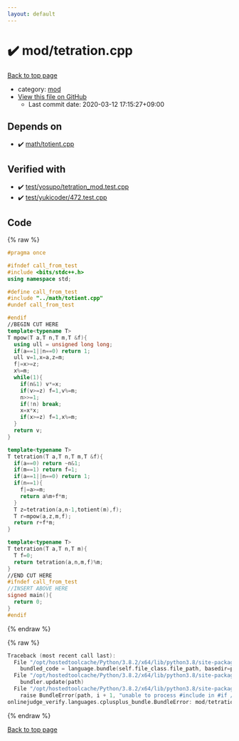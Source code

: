 ```yaml
---
layout: default
---
```


<!-- mathjax config similar to math.stackexchange -->
<script type="text/javascript" async
  src="https://cdnjs.cloudflare.com/ajax/libs/mathjax/2.7.5/MathJax.js?config=TeX-MML-AM_CHTML">
</script>
<script type="text/x-mathjax-config">
  MathJax.Hub.Config({
    TeX: { equationNumbers: { autoNumber: "AMS" }},
    tex2jax: {
      inlineMath: [ ['$','$'] ],
      processEscapes: true
    },
    "HTML-CSS": { matchFontHeight: false },
    displayAlign: "left",
    displayIndent: "2em"
  });
</script>

<script type="text/javascript" src="https://cdnjs.cloudflare.com/ajax/libs/jquery/3.4.1/jquery.min.js"></script>
<script src="https://cdn.jsdelivr.net/npm/jquery-balloon-js@1.1.2/jquery.balloon.min.js" integrity="sha256-ZEYs9VrgAeNuPvs15E39OsyOJaIkXEEt10fzxJ20+2I=" crossorigin="anonymous"></script>
<script type="text/javascript" src="../../assets/js/copy-button.js"></script>
<link rel="stylesheet" href="../../assets/css/copy-button.css" />


# :heavy_check_mark: mod/tetration.cpp

<a href="../../index.html">Back to top page</a>

* category: <a href="../../index.html#ad148a3ca8bd0ef3b48c52454c493ec5">mod</a>
* <a href="{{ site.github.repository_url }}/blob/master/mod/tetration.cpp">View this file on GitHub</a>
    - Last commit date: 2020-03-12 17:15:27+09:00




## Depends on

* :heavy_check_mark: <a href="../math/totient.cpp.html">math/totient.cpp</a>


## Verified with

* :heavy_check_mark: <a href="../../verify/test/yosupo/tetration_mod.test.cpp.html">test/yosupo/tetration_mod.test.cpp</a>
* :heavy_check_mark: <a href="../../verify/test/yukicoder/472.test.cpp.html">test/yukicoder/472.test.cpp</a>


## Code

<a id="unbundled"></a>
{% raw %}
```cpp
#pragma once

#ifndef call_from_test
#include <bits/stdc++.h>
using namespace std;

#define call_from_test
#include "../math/totient.cpp"
#undef call_from_test

#endif
//BEGIN CUT HERE
template<typename T>
T mpow(T a,T n,T m,T &f){
  using ull = unsigned long long;
  if(a==1||n==0) return 1;
  ull v=1,x=a,z=m;
  f|=x>=z;
  x%=m;
  while(1){
    if(n&1) v*=x;
    if(v>=z) f=1,v%=m;
    n>>=1;
    if(!n) break;
    x=x*x;
    if(x>=z) f=1,x%=m;
  }
  return v;
}

template<typename T>
T tetration(T a,T n,T m,T &f){
  if(a==0) return ~n&1;
  if(m==1) return f=1;
  if(a==1||n==0) return 1;
  if(n==1){
    f|=a>=m;
    return a%m+f*m;
  }
  T z=tetration(a,n-1,totient(m),f);
  T r=mpow(a,z,m,f);
  return r+f*m;
}

template<typename T>
T tetration(T a,T n,T m){
  T f=0;
  return tetration(a,n,m,f)%m;
}
//END CUT HERE
#ifndef call_from_test
//INSERT ABOVE HERE
signed main(){
  return 0;
}
#endif

```
{% endraw %}

<a id="bundled"></a>
{% raw %}
```cpp
Traceback (most recent call last):
  File "/opt/hostedtoolcache/Python/3.8.2/x64/lib/python3.8/site-packages/onlinejudge_verify/docs.py", line 340, in write_contents
    bundled_code = language.bundle(self.file_class.file_path, basedir=pathlib.Path.cwd())
  File "/opt/hostedtoolcache/Python/3.8.2/x64/lib/python3.8/site-packages/onlinejudge_verify/languages/cplusplus.py", line 68, in bundle
    bundler.update(path)
  File "/opt/hostedtoolcache/Python/3.8.2/x64/lib/python3.8/site-packages/onlinejudge_verify/languages/cplusplus_bundle.py", line 281, in update
    raise BundleError(path, i + 1, "unable to process #include in #if / #ifdef / #ifndef other than include guards")
onlinejudge_verify.languages.cplusplus_bundle.BundleError: mod/tetration.cpp: line 8: unable to process #include in #if / #ifdef / #ifndef other than include guards

```
{% endraw %}

<a href="../../index.html">Back to top page</a>

